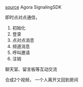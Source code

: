 [source](https://juejin.im/post/5caf4c20f265da03981fb4cf)
Agora SignalingSDK

即时点对点通信， 
1. 初始化
2. 登录
3. 点对点消息
4. 频道消息
5. 呼叫邀请
6. 注销

聊天室、留言板等互动交流

合成2个视频， 一个人离开又回到房间



